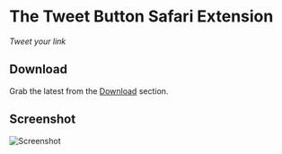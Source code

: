 The Tweet Button Safari Extension
=======================

*Tweet your link*

Download
--------

Grab the latest from the [Download](http://github.com/meritt/tweet-button.safariextension/downloads) section.

Screenshot
----------

![Screenshot](http://meritt.github.com/tweet-button.safariextension/screenshot.png)